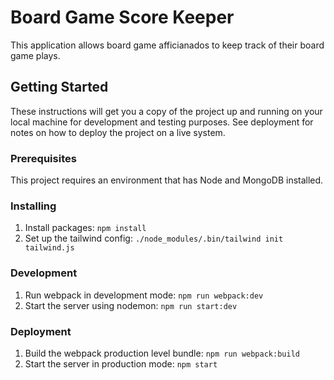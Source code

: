# Board Game Score Keeper

This application allows board game afficianados to keep track of their board game plays.

## Getting Started

These instructions will get you a copy of the project up and running on your local machine for development and testing purposes. See deployment for notes on how to deploy the project on a live system.

### Prerequisites

This project requires an environment that has Node and MongoDB installed.

### Installing

1. Install packages: `npm install`
2. Set up the tailwind config: `./node_modules/.bin/tailwind init tailwind.js`

### Development

1. Run webpack in development mode: `npm run webpack:dev`
2. Start the server using nodemon: `npm run start:dev`

### Deployment

1. Build the webpack production level bundle: `npm run webpack:build`
2. Start the server in production mode: `npm start`
